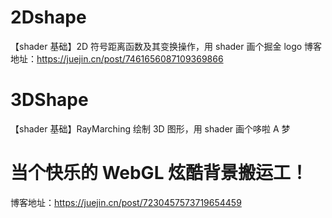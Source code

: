 # 2Dshape

【shader 基础】2D 符号距离函数及其变换操作，用 shader 画个掘金 logo
博客地址：https://juejin.cn/post/7461656087109369866

# 3DShape

【shader 基础】RayMarching 绘制 3D 图形，用 shader 画个哆啦 A 梦

# 当个快乐的 WebGL 炫酷背景搬运工！

博客地址：https://juejin.cn/post/7230457573719654459
